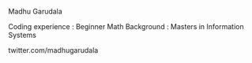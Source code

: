 Madhu Garudala

Coding experience : Beginner 
Math Background : Masters in Information Systems 

twitter.com/madhugarudala

